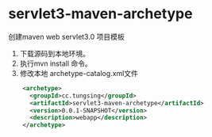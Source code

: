 # servlet3-maven-archetype
创建maven web servlet3.0 项目模板

1. 下载源码到本地环境。
2. 执行mvn install 命令。
3. 修改本地 archetype-catalog.xml文件

```xml
    <archetype>
      <groupId>cc.tungsing</groupId>
      <artifactId>servlet3-maven-archetype</artifactId>
      <version>0.0.1-SNAPSHOT</version>
      <description>webapp</description>
    </archetype>
```
